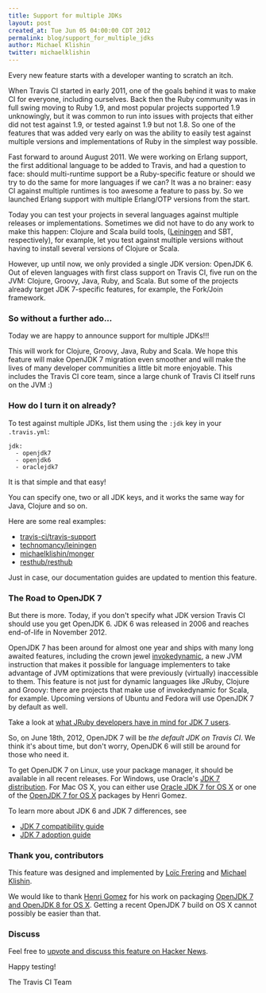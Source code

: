 ```yaml
---
title: Support for multiple JDKs
layout: post
created_at: Tue Jun 05 04:00:00 CDT 2012
permalink: blog/support_for_multiple_jdks
author: Michael Klishin
twitter: michaelklishin
---
```


Every new feature starts with a developer wanting to scratch an itch.

When Travis CI started in early 2011, one of the goals behind it was to make CI for everyone, including ourselves. Back then the Ruby community was in full swing moving to Ruby 1.9, and most popular projects supported 1.9 unknowingly, but it was common to run into issues with projects that either did not test against 1.9, or tested against 1.9 but not 1.8. So one of the features that was added very early on was the ability to easily test against multiple versions and implementations of Ruby in the simplest way possible.

Fast forward to around August 2011. We were working on Erlang support, the first additional language to be added to Travis, and had a question to face: should multi-runtime support be a Ruby-specific feature or should we try to do the same for more languages if we can? It was a no brainer: easy CI against multiple runtimes is too awesome a feature to pass by. So we launched Erlang support with multiple Erlang/OTP versions from the start.

Today you can test your projects in several languages against multiple releases or implementations. Sometimes we did not have to do any work to make this happen: Clojure and Scala build tools, ([Leiningen](http://leiningen.org) and SBT, respectively), for example, let you test against multiple versions without having to install several versions of Clojure or Scala.

However, up until now, we only provided a single JDK version: OpenJDK 6. Out of eleven languages with first class support on Travis CI, five run on the JVM: Clojure, Groovy, Java, Ruby, and Scala. But some of the projects already target JDK 7-specific features, for example, the Fork/Join framework.

### So without a further ado...

Today we are happy to announce support for multiple JDKs!!!

This will work for Clojure, Groovy, Java, Ruby and Scala. We hope this feature will make OpenJDK 7 migration even smoother and will make the lives of many developer communities a little bit more enjoyable. This includes the Travis CI core team, since a large chunk of Travis CI itself runs on the JVM :)


### How do I turn it on already?

To test against multiple JDKs, list them using the `:jdk` key in your `.travis.yml`:

    jdk:
      - openjdk7
      - openjdk6
      - oraclejdk7

It is that simple and that easy!

You can specify one, two or all JDK keys, and it works the same way for Java, Clojure and so on.

Here are some real examples:

 * [travis-ci/travis-support](https://github.com/travis-ci/travis-support/blob/master/.travis.yml)
 * [technomancy/leiningen](https://github.com/technomancy/leiningen/blob/master/.travis.yml)
 * [michaelklishin/monger](https://github.com/michaelklishin/monger/blob/master/.travis.yml)
 * [resthub/resthub](https://github.com/resthub/resthub-spring-stack/blob/master/.travis.yml)

Just in case, our documentation guides are updated to mention this feature.


### The Road to OpenJDK 7

But there is more. Today, if you don't specify what JDK version Travis CI should use you get OpenJDK 6. JDK 6 was released in 2006 and reaches
end-of-life in November 2012. 

OpenJDK 7 has been around for almost one year and ships with many long awaited features, including the crown jewel  [invokedynamic](http://download.oracle.com/javase/7/docs/technotes/guides/vm/multiple-language-support.html), a new JVM instruction that makes it possible for language implementers to take advantage of JVM optimizations that were previously (virtually) inaccessible to them. This feature is not just for dynamic languages like JRuby, Clojure and Groovy: there are projects that make use of invokedynamic for Scala, for example. Upcoming versions of Ubuntu and Fedora will use OpenJDK 7 by default as well. 

Take a look at [what JRuby developers have in mind for JDK 7 users](http://blog.headius.com/2011/08/jruby-and-java-7-what-to-expect.html).

So, on June 18th, 2012, OpenJDK 7 will be *the default JDK on Travis CI*. We think it's about time, but don't worry, OpenJDK 6 will still be around for those who need it.

To get OpenJDK 7 on Linux, use your package manager, it should be available in all recent releases. For Windows, use Oracle's [JDK 7 distribution](http://www.oracle.com/technetwork/java/javase/downloads/jdk-7u4-downloads-1591156.html).
For Mac OS X, you can either use [Oracle JDK 7 for OS X](http://www.oracle.com/technetwork/java/javase/downloads/jdk-7u4-downloads-1591156.html) or one of the [OpenJDK 7 for OS X](http://code.google.com/p/openjdk-osx-build/) packages by Henri Gomez.

To learn more about JDK 6 and JDK 7 differences, see

 * [JDK 7 compatibility guide](http://www.oracle.com/technetwork/java/javase/compatibility-417013.html)
 * [JDK 7 adoption guide](http://docs.oracle.com/javase/7/docs/webnotes/adoptionGuide/index.html)


### Thank you, contributors

This feature was designed and implemented by [Loïc Frering](http://twitter.com/loicfrering) and [Michael Klishin](http://twitter.com/michaelklishin).

We would like to thank [Henri Gomez](http://twitter.com/hgomez) for his work on packaging [OpenJDK 7 and OpenJDK 8 for OS X](http://code.google.com/p/openjdk-osx-build/). Getting a recent
OpenJDK 7 build on OS X cannot possibly be easier than that.


### Discuss

Feel free to [upvote and discuss this feature on Hacker News](http://news.ycombinator.com/item?id=4068927).


Happy testing!


The Travis CI Team
